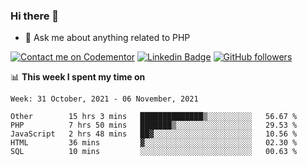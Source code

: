 ### Hi there 👋

<!--
**mustafaculban/mustafaculban** is a ✨ _special_ ✨ repository because its `README.md` (this file) appears on your GitHub profile.

Here are some ideas to get you started:

- 🌱 I’m currently learning ...
- 👯 I’m looking to collaborate on ...
- 🤔 I’m looking for help with ...
- 📫 How to reach me: ...
- 😄 Pronouns: ...
- ⚡ Fun fact: ...

-->
- 💬 Ask me about anything related to PHP

[![Contact me on Codementor](https://www.codementor.io/m-badges/karamusluk/book-session.svg)](https://www.codementor.io/@karamusluk?refer=badge)
[![Linkedin Badge](https://img.shields.io/badge/-Mustafa%20Culban-blue?style=social&logo=Linkedin&logoColor=blue&link=https://www.linkedin.com/in/mustafaculban/)](https://www.linkedin.com/in/mustafaculban/) 
[![GitHub followers](https://img.shields.io/github/followers/karamusluk?label=Follow&style=social)](https://github.com/karamusluk/?tab=follow)


📊 **This week I spent my time on**
<!--START_SECTION:waka-->
```text
Week: 31 October, 2021 - 06 November, 2021

Other        15 hrs 3 mins   ██████████████▒░░░░░░░░░░   56.67 % 
PHP          7 hrs 50 mins   ███████▒░░░░░░░░░░░░░░░░░   29.53 % 
JavaScript   2 hrs 48 mins   ██▓░░░░░░░░░░░░░░░░░░░░░░   10.56 % 
HTML         36 mins         ▓░░░░░░░░░░░░░░░░░░░░░░░░   02.30 % 
SQL          10 mins         ░░░░░░░░░░░░░░░░░░░░░░░░░   00.63 % 
```
<!--END_SECTION:waka-->

